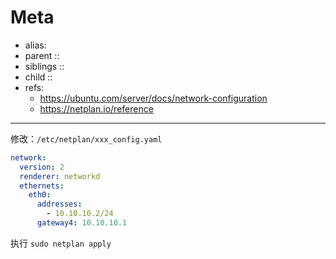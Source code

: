 # Meta

- alias: 
- parent :: 
- siblings :: 
- child :: 
- refs: 
    - https://ubuntu.com/server/docs/network-configuration
    - https://netplan.io/reference

---

修改：`/etc/netplan/xxx_config.yaml`

```yaml
network:
  version: 2
  renderer: networkd
  ethernets:
    eth0:
      addresses:
        - 10.10.10.2/24
      gateway4: 10.10.10.1
```

执行 `sudo netplan apply`